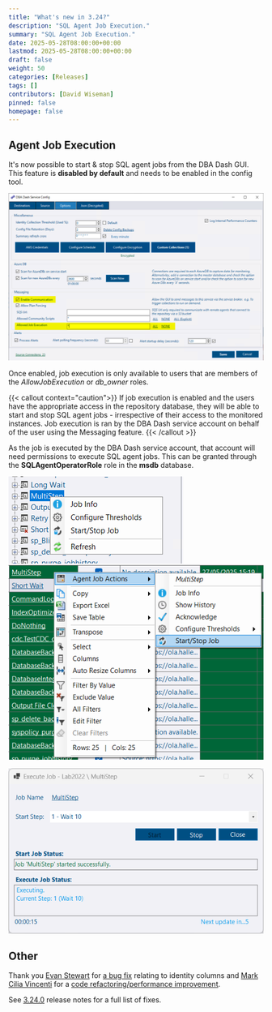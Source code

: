 ```yaml
---
title: "What's new in 3.24?"
description: "SQL Agent Job Execution."
summary: "SQL Agent Job Execution."
date: 2025-05-28T08:00:00+00:00
lastmod: 2025-05-28T08:00:00+00:00
draft: false
weight: 50
categories: [Releases]
tags: []
contributors: [David Wiseman]
pinned: false
homepage: false
---
```

## Agent Job Execution

It's now possible to start & stop SQL agent jobs from the DBA Dash GUI.  This feature is **disabled by default** and needs to be enabled in the config tool.

[![Enable Job Execution](enable-job-execution.png)](enable-job-execution.png)

Once enabled, job execution is only available to users that are members of the *AllowJobExecution* or *db_owner* roles.

{{< callout context="caution">}}
If job execution is enabled and the users have the appropriate access in the repository database, they will be able to start and stop SQL agent jobs - irrespective of their access to the monitored instances.  Job execution is ran by the DBA Dash service account on behalf of the user using the Messaging feature.
{{< /callout >}}

As the job is executed by the DBA Dash service account, that account will need permissions to execute SQL agent jobs.  This can be granted through the **SQLAgentOperatorRole** role in the **msdb** database.

[![SQL Server Agent job context menu (Tree)](agent-job-context-menu-tree.png)](agent-job-context-menu-tree.png)
[![SQL Server Agent job context menu (Grid)](agent-job-context-menu.png)](agent-job-context-menu.png)

[![Execute SQL Server Agent job](execute-job.png)](execute-job.png)

## Other

Thank you [Evan Stewart](https://github.com/evanstewart207) for [a bug fix](https://github.com/trimble-oss/dba-dash/pull/1398) relating to identity columns and [Mark Cilia Vincenti](https://github.com/MarkCiliaVincenti) for a [code refactoring/performance improvement](https://github.com/trimble-oss/dba-dash/pull/1397).

See [3.24.0](https://github.com/trimble-oss/dba-dash/releases/tag/3.24.0) release notes for a full list of fixes.

